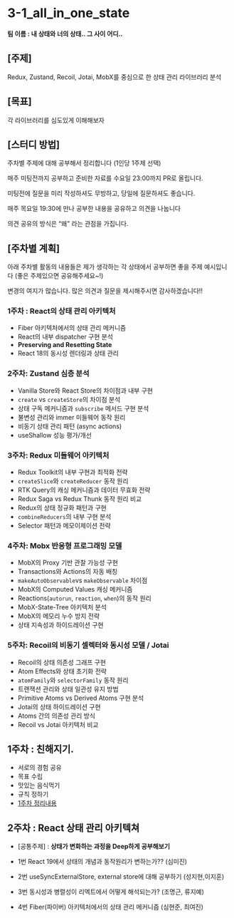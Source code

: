 # 3-1_all_in_one_state

**팀 이름 : 내 상태와 너의 상태.. 그 사이 어디..**

## [주제]

Redux, Zustand, Recoil, Jotai, MobX를 중심으로 한 상태 관리 라이브러리 분석

## [목표]

각 라이브러리를 심도있게 이해해보자

## [스터디 방법]

주차별 주제에 대해 공부해서 정리합니다 (1인당 1주제 선택)

매주 미팅전까지 공부하고 준비한 자료를 수요일 23:00까지 PR로 올립니다.

미팅전에 질문을 미리 작성하셔도 무방하고, 당일에 질문하셔도 좋습니다.

매주 목요일 19:30에 만나 공부한 내용을 공유하고 의견을 나눕니다

의견 공유의 방식은 “왜” 라는 관점을 가집니다.

## [주차별 계획]

아래 주차별 활동의 내용들은 제가 생각하는 각 상태에서 공부하면 좋을 주제 예시입니다 (좋은 주제있으면 공유해주세요~!)

변경의 여지가 많습니다. 많은 의견과 질문을 제시해주시면 감사하겠습니다!!

### 1주차 : React의 상태 관리 아키텍처

- Fiber 아키텍처에서의 상태 관리 메커니즘
- React의 내부 dispatcher 구현 분석
- **Preserving and Resetting State**
- React 18의 동시성 렌더링과 상태 관리

### 2주차: Zustand 심층 분석

- Vanilla Store와 React Store의 차이점과 내부 구현
- `create` vs `createStore`의 차이점 분석
- 상태 구독 메커니즘과 `subscribe` 메서드 구현 분석
- 불변성 관리와 immer 미들웨어 동작 원리
- 비동기 상태 관리 패턴 (async actions)
- useShallow 성능 평가/개선

### 3주차: Redux 미들웨어 아키텍처

- Redux Toolkit의 내부 구현과 최적화 전략
- `createSlice`와 `createReducer` 동작 원리
- RTK Query의 캐싱 메커니즘과 데이터 무효화 전략
- Redux Saga vs Redux Thunk 동작 원리 비교
- Redux의 상태 정규화 패턴과 구현
- `combineReducers`의 내부 구현 분석
- Selector 패턴과 메모이제이션 전략

### 4주차: Mobx 반응형 프로그래밍 모델

- MobX의 Proxy 기반 관찰 가능성 구현
- Transactions와 Actions의 자동 배칭
- `makeAutoObservable`vs `makeObservable` 차이점
- MobX의 Computed Values 캐싱 메커니즘
- Reactions(`autorun`, `reaction`, `when`)의 동작 원리
- MobX-State-Tree 아키텍처 분석
- MobX의 메모리 누수 방지 전략
- 상태 지속성과 하이드레이션 구현

### 5주차: Recoil의 비동기 셀렉터와 동시성 모델 / Jotai

- Recoil의 상태 의존성 그래프 구현
- Atom Effects와 상태 초기화 전략
- `atomFamily`와 `selectorFamily` 동작 원리
- 트랜잭션 관리와 상태 일관성 유지 방법
- Primitive Atoms vs Derived Atoms 구현 분석
- Jotai의 상태 하이드레이션 구현
- Atoms 간의 의존성 관리 방식
- Recoil vs Jotai 아키텍처 비교

## 1주차 : 친해지기.

- 서로의 경험 공유
- 목표 수립
- 맛있는 음식먹기
- 규칙 정하기
- [1주차 정리내용 ](<1주차/1주차 정리.md>)

## 2주차 : React 상태 관리 아키텍쳐

- [공통주제] : **상태가 변화하는 과정을 Deep하게 공부해보기**

- 1번 React 19에서 상태의 개념과 동작원리가 변하는가?? (심미진)
- 2번 useSyncExternalStore, external store에 대해 공부하기 (성지현,이지훈)
- 3번 동시성과 병렬성이 리엑트에서 어떻게 해석되는가? (조명근, 류지예)
- 4번 Fiber(파이버) 아키텍처에서의 상태 관리 메커니즘 (심현준, 최여진)
